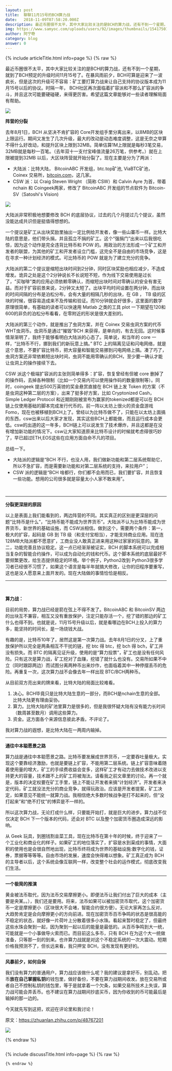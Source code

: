 ```yaml
---
layout: post
title:  聊聊11月15号的BCH算力战
date:   2018-11-09T07:58:20.000Z
description: 最近币圈很不太平，其中大家比较关注的是BCH的算力战，还有不到一个星期，就到了BCH预定的升级时间11月15号了。在暴风雨前夕，BCH可算是迎来了一波疯长，但是...
img: https://www.samyoc.com/uploads/users/92/images/thumbnails/1541750161674.jpg
author: 阿宁嘢
category: blog
answer: 0
---
```

<div class="article-root">
  <div class="article">
    {% include articleTitle.html info=page %}
    {% raw %}
    <div class="article-content"><p>最近币圈很不太平，其中大家比较关注的是BCH的算力战，还有不到一个星期，就到了BCH预定的升级时间11月15号了。在暴风雨前夕，BCH可算是迎来了一波疯长，但是这次的升级可不容易：矿工要打算力战来让自己支持的协议版本成为11月15号以后的协议。时隔一年， BCH社区再次面临着扩容派和不那么扩容派的争斗，并且这次可能要硬碰硬，来得更厉害。希望这篇文章能够对一些读者理解局面有帮助。</p>

<p><img class="thumb-img" src="https://www.samyoc.com/uploads/users/92/images/1541750161674.jpg" style="max-width:100%" /></p>

<p><strong>阵营的分裂</strong></p>

<p>去年8月1日，BCH 从坚决不肯扩容的 Core开发组手里分离出来，以8MB的区块上限运行。期间又发生了几次升级，最大的改动是动态难度调整，这是无奈之举算不得什么好改动，和提升区块上限到32MB。简单估算1M上限就是每秒3笔交易，32MB就是每秒一百笔。（去年双十一支付宝峰值流量26万笔，供参考。）就在上限被提到32MB 以后，大区块阵营就开始分裂了。现在主要是分为了两派：</p>

<ul>
	<li>大陆派：比特大陆， BitcoinABC 开发组，btc.top矿池, ViaBTC矿池，Coinex 交易所，<a href="http://link.zhihu.com/?target=http%3A//bitcoin.com" rel="nofollow noreferrer" target="_blank">bitcoin.com</a>，这几家。</li>
	<li>CSW 派：以 Craig Steven Wright （简称 CSW）和 Calvin Ayre 为首，带着 nchain 和 Coingeek两家，修改了 BitcoinABC 开发组的节点软件为 Bitcoin-SV（Satoshi&#39;s Vision)</li>
</ul>

<p><img class="thumb-img" src="https://www.samyoc.com/uploads/users/92/images/1541749995477.jpg" style="max-width:100%" /></p>

<p>大陆派非常积极地想要修改 BCH 的底层协议，过去的几个月提过几个提议，虽然没能达成共识但是挺值得想想的。</p>

<p>一个提议是矿工从出块奖励里抽出一定比例给开发者，像一些山寨币一样。比特大陆的意思是，他们带头捐，并且孤立不捐的矿工。这个&ldquo;强捐门&rdquo;出来以后我很吃惊，因为这个动作是完全违背比特币和 POW 的。用政治的方法形成一个矿工和开发者的联盟，为其他的矿工和开发者设立门槛，这完全不是自由的市场竞争，这是在寻求一种计划经济的模式。可比特币的 POW 就是为了建立充分的竞争。</p>

<p>大陆派的第二个提议是缩短出块时间到2分钟，同时区块奖励也相应减少，不造成增发。诡异之处是这个2分钟说长不长说短不短，作为线下交易使用是过长了，&ldquo;买咖啡&rdquo;类的应用必须依赖零确认，而缩短出块时间对零确认的安全有害无益。而对于扩容前景来说，2分钟又太短了。出块平均时间设置在两分钟，而出块的时间间隔的分布是泊松分布，会有大量的相隔几秒的出块，在 GB ， TB 级的区块的时候，很容易造成来不及传输和验证。而10分钟就会好很多，这里面的数学原理很简单，有基础的读者可以快速用 Matlab 之类的工具 plot 一下期望在120和600的非负的泊松分布看看，在零附近的形状是很大差别的。</p>

<p>大陆派的第三个动作，就是推出了虫洞方案，并在 Coinex 交易虫洞方案的代币 WHT虫洞币。虫洞币是通过&ldquo;摧毁&rdquo;BCH 来获得，是单向的，有去无回。这时候事情渐渐明了，我终于能够看明白大陆派的心态了。简单说，和当年的 core 一样，&ldquo;比特币不行，挪到我们的新玩意上搞。&rdquo; BTC 上的隔离见证和闪电网络，就是这个意思，不要扩容比特币，把大容量和智能交易挪到闪电网络上搞。凑了巧了，虫洞方案还非常依赖短出块时间，虫洞不能用零确认的BCH，至少要一确认才能让虫洞上的操作接续下去。</p>

<p>CSW 派这个极端扩容派的主张则简单得多：扩容，恢复曾经有但被 core 删掉了的操作码，去掉各种限制（比如一个交易内可以使用操作码的数量限制等）。同时，coingeek 提出500万英镑的奖金悬赏直接在 BCH 链上发 Token 的方案（不是虫洞这种第二层的方案），出来了挺多好方案，比如 Cryptonized Cash，Simple Ledger Protocol 和近期刚刚被宣布为赢家的tokenized都是可以在 BCH 链上仅使用基础的脚本完成发行代币的。前一阵以太坊上很火的资金盘游戏Fomo，现在也被移植到BCH上了。曾经以为比特币做不了，只能在以太坊上面搞的东西，csw出来以后大家才发现，其实这些BCH上都能做，而且运行成本会更低。csw的出道的这一年多，BCH链上可以说发生了技术爆炸，并且这都是在没有增加新功能的情况下。csw让大家知道原来比特币设计的时候就考虑得很巧妙了，早已超过ETH,EOS这些在应用方面自命不凡的项目。</p>

<p>总结一下。</p>

<ul>
	<li>大陆派的逻辑是&ldquo;BCH 不行，也没人用，我们做新功能和第二层系统帮助它，所以不急扩容，而是需要新功能和对第二层系统的支持，来拉用户&rdquo;；</li>
	<li>CSW 派的逻辑是&ldquo;BCH 啥都行，你们都不会用而已，我们要扩容，并且恢复一些功能。想用的公司很多就是容量太小人家不敢来用&rdquo;。</li>
</ul>

<p>&nbsp;</p>

<hr />
<p><strong>分裂更深层的原因</strong></p>

<p>以上是表面上我们能看到的，两边阵营的不同。其实真正的区别是更深层的问题&ldquo;比特币是什么&rdquo;，&ldquo;比特币能不能成为世界货币&rdquo;。大陆派不认为比特币能成为世界货币，新世界的基础设施，而 CSW派相信。做到这个，需要两个条件：第一，极大的扩容，起码是 GB 到 TB 级（和支付宝相当），才能支持商业应用。现在连128MB大陆派都不愿意扩，工商业没人敢真正进来用这种过家家的玩意的。第二，功能完善且协议稳定。这一点已经渐渐被证实，BCH 的脚本系统可以完成相当复杂的智能合约操作，可以成为自动化的钱和代币。这个脚本系统的底层最好不要频繁更改，给生态提供稳定的环境。举个例子，Python2改到 Python3很多学习者已经很不习惯了，如果这个语言是每半年就搞大修改，让你的旧程序要重写，这也是没人愿意来上面开发的。现在大陆做的事情恰恰是相反。</p>

<hr />
<p>&nbsp;</p>

<p><strong>算力战：</strong></p>

<p>目前的局势，算力战已经是箭在弦上不得不发了。BitcoinABC 和 BitcoinSV 两边的出块互不兼容，相互又没有重放保护，注定只能存活一个，挖了错的那边的矿工什么也得不到。也就是说，11月15号升级以后，就是看哪边在BCH上投入的算力多，能坚持的时间长，是一场烧钱大战。</p>

<p>有趣的是，比特币10年了，居然这是第一次算力战。去年8月1日的分叉，上了重放保护所以完全是两条相互不干扰的链，挖 btc 得 btc，挖 bch 得 bch，矿工并没有损失。而 BTC 的隔离见证升级，使用的是&ldquo;算力投票&rdquo;，矿工也是没有任何风险。只有这次是算力战，矿工挖对了血赚，挖错了就什么也没有。交易所如果不中立（同时跟踪两边）而试图分离两种币出来炒作，也面临着其中一种停摆丢币的危险。再重复一次，这次算力战不会像去年一样出现 BTC/BCH两种币。</p>

<p>从目前双方亮出来的牌来看，比特大陆的局面比较难看。</p>

<ol>
	<li>决心。BCH毕竟只是比特大陆生意的一部分，而BCH是nchain生意的全部。比特大陆更有理由妥协。</li>
	<li>算力。比特大陆的矿池里算力是很多的，但是我很怀疑大陆有没有能力长时间（数周甚至数月）调用这些算力。</li>
	<li>资金。这方面各个来源信息彼此矛盾，不评论了。</li>
</ol>

<p>我对算力战的遐想，是比特大陆在一两周内输掉。</p>

<hr />
<p><strong>通往中本聪愿景之路</strong></p>

<p>算力战是通往中本聪愿景之路。比特币要发展成世界货币，一定要吞吐量极大。实现这个要靠经济激励，也就是要链上扩容，不能用第二层系统。链上扩容意味着随着使用量的增大，矿工的手续费收益会变多，这样矿工才有动力去做技术改进以支持更大的容量，技术跟不上的矿工将被淘汰。请看我之前文章里的讨论。再一个就是，版本的决定权要在矿工手里，链上不能让开发者来搞&ldquo;计划经济&rdquo;。开发者来决定代码，矿工就没法充分的商业竞争，就得玩政治。应该是开发者提案，矿工决定，如果意见不能统一就算力战。我相信绝大多数时候战争是打不起来的，但&ldquo;没打起来&rdquo;和&ldquo;绝不打仗&rdquo;的博弈是不一样的。</p>

<p>所以这次算力战，无论打成什么样，只要能开始打，就是巨大的进步。算力战不仅仅决定 BCH 下一个版本的代码，还会对 BTC 以及整个加密货币圈造成深远的影响。</p>

<p>从 Geek 玩具，到圈钱割韭菜工具，现在比特币在第十年的时候，终于迎来了一个工业化和商业化的样子。如果矿工的地位落实了，扩容是水到渠成的事情，大面积的使用也是会很自然地出现，比特币终将成为世界的基础设施:数字化的钱，证券，票据等等等等。自由市场的发展，速度会快得难以想象。矿工真正成为 BCH 的主导者以后，这个系统会像互联网一样，改变整个社会的运作模式，彻底改变我们生活。</p>

<hr />
<p><strong>一个极简的推演</strong></p>

<p>黄金被法币取代，因为法币交易摩擦更小。即便法币让我们付出了巨大的成本（主要是央某。。），我们还是要用。将来，法币如果可以被加密货币取代，这个加密货币一定是摩擦更小（区块很大不会堵，智能合约很方便）。无论大家再怎么反对，大趋势肯定是会向摩擦更小的方向前进。现在加密货币百币争鸣的状态是很高能的不稳定的状态，就好像一片荷叶上分散着很多小水珠。看起来暂时稳定了，但最终这些水珠会聚到一起，因为聚到一起以后的能量是最低的。从百币争鸣到大一统，可能就是一个小事做导火索而已。而目前这么多币，只有 BCH 在为这个大一统做准备，只等那一刻的到来。也许算力战就是对这个不稳定系统的一次大震动。短期价格我预测不了，但长远来看，我只押宝 BCH，没有发现有更好的。</p>

<hr />
<p><strong>风暴前夕，如何自保</strong></p>

<p>我们没有算力的普通用户，算力战应该做什么呢？我的建议是拿好币，别乱动。把币<strong>放在自己掌握私钥</strong>的钱包里，做好备份，不要在算力战期间收发。放在交易所或者自己不控制私钥的钱包里，等于是就拿着一个欠条，如果交易所技术上失误，算力战可能会弄丢币。也不建议在算力战期间抄底买币，因为你收到的币可能最后是输掉的那一边的。</p>

<p>今天就先写到这把，欢迎在评论里和我讨论！</p>

<p>原文：<a href="https://zhuanlan.zhihu.com/p/48767201" target="_blank">https://zhuanlan.zhihu.com/p/48767201</a></p>

<p><img class="thumb-img" src="https://www.samyoc.com/uploads/users/92/images/1541750153873.jpg" style="max-width:100%" /></p>
</div>
    {% endraw %}
  </div>
  <p style="height: 0;width:0;overflow: hidden;"> 第101篇《聊聊11月15号的BCH算力战》来自Winter(https://github.com/aiyld/aiyld.github.io)的站点</p>
  <div class="discuss-wrapper">
    {% include discussTitle.html info=page %}
    {% raw %}
    
    {% endraw %}
  </div>
<div>
